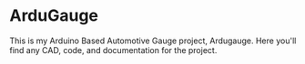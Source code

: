 # ArduGauge
This is my Arduino Based Automotive Gauge project, Ardugauge.
Here you'll find any CAD, code, and documentation for the project.
